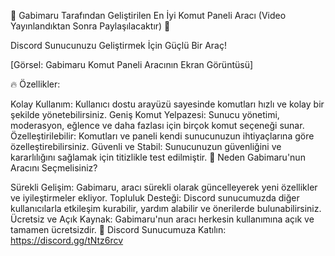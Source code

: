 
🚀 Gabimaru Tarafından Geliştirilen En İyi Komut Paneli Aracı (Video Yayınlandıktan Sonra Paylaşılacaktır) 🚀

Discord Sunucunuzu Geliştirmek İçin Güçlü Bir Araç!

[Görsel: Gabimaru Komut Paneli Aracının Ekran Görüntüsü]

🔥 Özellikler:

Kolay Kullanım: Kullanıcı dostu arayüzü sayesinde komutları hızlı ve kolay bir şekilde yönetebilirsiniz.
Geniş Komut Yelpazesi: Sunucu yönetimi, moderasyon, eğlence ve daha fazlası için birçok komut seçeneği sunar.
Özelleştirilebilir: Komutları ve paneli kendi sunucunuzun ihtiyaçlarına göre özelleştirebilirsiniz.
Güvenli ve Stabil: Sunucunuzun güvenliğini ve kararlılığını sağlamak için titizlikle test edilmiştir.
🌟 Neden Gabimaru'nun Aracını Seçmelisiniz?

Sürekli Gelişim: Gabimaru, aracı sürekli olarak güncelleyerek yeni özellikler ve iyileştirmeler ekliyor.
Topluluk Desteği: Discord sunucumuzda diğer kullanıcılarla etkileşim kurabilir, yardım alabilir ve önerilerde bulunabilirsiniz.
Ücretsiz ve Açık Kaynak: Gabimaru'nun aracı herkesin kullanımına açık ve tamamen ücretsizdir.
🔗 Discord Sunucumuza Katılın: https://discord.gg/tNtz6rcv
